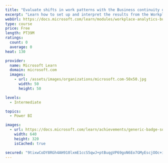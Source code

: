 ```yaml
---
title: "Evaluate shifts in work patterns with the Business continuity dashboard in Microsoft Workplace Analytics"
excerpt: "Learn how to set up and interpret the results from the Workplace Analytics Power BI Business continuity dashboard. Generate insights from the behavioral data to help navigate shifts in employee and team work patterns."
webUrl: https://docs.microsoft.com/learn/modules/workplace-analytics-business-continuity/
type: course
price: Free
length: PT39M
ratings:
  count: 0
  average: 0
heat: 130

provider:
  name: Microsoft Learn
  domain: microsoft.com
  images:
    - url: /assets/images/organizations/microsoft.com-50x50.jpg
      width: 50
      height: 50

levels:
  - Intermediate

topics:
  - Power BI

images:
  - url: https://docs.microsoft.com/learn/achievements/generic-badge-social.png
    width: 640
    height: 320
    isCached: true

secured: "9tixwCoDY8RGh4AH910lxmE1ccS5qwJ+ptBuqgVP69goN6Eo7GMyEscjOOc+iVC0KjmKGOCJaRzMyLRC3ZHTySA3yxWp1O59uhib0fn/3Y9lCnS7PY07R/3BmHZnefdtRztiZYa2Tw9W8sA7tu7UOQcSSiWmSagkiXHQ+MG2GYrU6QX4THLN56cJFJpliLNOth+tOJc73uxiCwNWz9tPosHGiNrkgCpzTk4KK8D22fq7r5heMIqmDiDf1eCRnJ8268Dd7a0Q5DzgirweVQkhlwb8CiqzrFc9wQ+155yxfOUE7qDXuLki6lpmBbUaqt1dMyp8r2NTezYwZwY1rMQ4yB/V9k1rr+rztICjuwrsOvjE/66olW3QS0qln3z6aUfryH9XoHWq9cU52Kcc+1sZgQ==;MWjVn+Ln5Cen4ntKxDcupw=="
---
```


